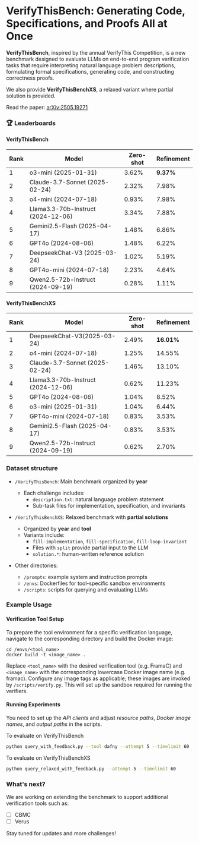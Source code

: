 # VerifyThisBench: Generating Code, Specifications, and Proofs All at Once
**VerifyThisBench**, inspired by the annual VerifyThis Competition, is a new benchmark designed to evaluate LLMs on end-to-end program verification tasks that require interpreting natural language problem descriptions, formulating formal specifications, generating code, and constructing correctness proofs. 

We also provide **VerifyThisBenchXS**, a relaxed variant where partial solution is provided. 

Read the paper: [arXiv:2505.19271](https://arxiv.org/abs/2505.19271)

### 🏆 Leaderboards

#### VerifyThisBench 

| Rank | Model       | Zero-shot | Refinement |
|------|-------------|-----------|------------|
| 1    | o3-mini (2025-01-31)    | 3.62%     | **9.37%**  |
| 2    | Claude-3.7-Sonnet (2025-02-24)      | 2.32%     | 7.98%      |
| 3    | o4-mini (2024-07-18)    | 0.93%     | 7.98%      |
| 4    | Llama3.3-70b-Instruct (2024-12-06)        | 3.34%     | 7.88%      |
| 5    | Gemini2.5-Flash (2025-04-17)      | 1.48%     | 6.86%      |
| 6    | GPT4o (2024-08-06)     | 1.48%     | 6.22%      |
| 7    | DeepseekChat-V3 (2025-03-24)    | 1.02%     | 5.19%      |
| 8    | GPT4o-mini (2024-07-18)| 2.23%     | 4.64%      |
| 9    | Qwen2.5-72b-Instruct (2024-09-19)        | 0.28%     | 1.11%      |

#### VerifyThisBenchXS

| Rank | Model       | Zero-shot | Refinement |
|------|-------------|-----------|------------|
| 1    | DeepseekChat-V3(2025-03-24)    | 2.49%     | **16.01%** |
| 2    | o4-mini (2024-07-18)    | 1.25%     | 14.55%     |
| 3    | Claude-3.7-Sonnet (2025-02-24)      | 1.46%     | 13.10%     |
| 4    | Llama3.3-70b-Instruct  (2024-12-06)      | 0.62%     | 11.23%     |
| 5    | GPT4o  (2024-08-06)     | 1.04%     | 8.52%      |
| 6    | o3-mini  (2025-01-31)   | 1.04%     | 6.44%      |
| 7    | GPT4o-mini (2024-07-18) | 0.83%     | 3.53%      |
| 8    | Gemini2.5-Flash (2025-04-17)      | 0.83%     | 3.53%      |
| 9    | Qwen2.5-72b-Instruct (2024-09-19)       | 0.62%     | 2.70%      |


### Dataset structure
- `/VerifyThisBench`: Main benchmark organized by **year**
  - Each challenge includes:
    - `description.txt`: natural language problem statement
    - Sub-task files for implementation, specification, and invariants

- `/VerifyThisBenchXS`: Relaxed benchmark with **partial solutions**
  - Organized by **year** and **tool**
  - Variants include:
    - `fill-implementation`, `fill-specification`, `fill-loop-invariant`
    - Files with `split` provide partial input to the LLM
    - `solution.*`: human-written reference solution

- Other directories:
  - `/prompts`: example system and instruction prompts
  - `/envs`: Dockerfiles for tool-specific sandbox environments
  - `/scripts`: scripts for querying and evaluating LLMs

### Example Usage

#### Verification Tool Setup
To prepare the tool environment for a specific verification language, navigate to the corresponding directory and build the Docker image:
```
cd /envs/<tool_name>
docker build -t <image_name> .
```
Replace `<tool_name>` with the desired verification tool (e.g. FramaC) and `<image_name>` with the corresponding lowercase Docker image name (e.g. framac). Configure any image tags as applicable; these images are invoked by `/scripts/verify.py`. This will set up the sandbox required for running the verifiers.

#### Running Experiments
You need to set up the *API clients* and adjust *resource paths*, *Docker image names*, and *output paths* in the scripts.

To evaluate on VerifyThisBench
```bash
python query_with_feedback.py --tool dafny --attempt 5 --timelimit 60
```

To evaluate on VerifyThisBenchXS
```bash
python query_relaxed_with_feedback.py --attempt 5 --timelimit 60

```
### What's next?
We are working on extending the benchmark to support additional verification tools such as:

- [ ] CBMC  
- [ ] Verus  

Stay tuned for updates and more challenges!

